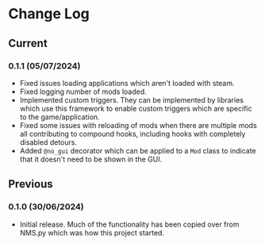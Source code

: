 # Change Log

## Current

### 0.1.1 (05/07/2024)

- Fixed issues loading applications which aren't loaded with steam.
- Fixed logging number of mods loaded.
- Implemented custom triggers. They can be implemented by libraries which use this framework to enable custom triggers which are specific to the game/application.
- Fixed some issues with reloading of mods when there are multiple mods all contributing to compound hooks, including hooks with completely disabled detours.
- Added `@no_gui` decorator which can be applied to a `Mod` class to indicate that it doesn't need to be shown in the GUI.

## Previous

### 0.1.0 (30/06/2024)

- Initial release. Much of the functionality has been copied over from NMS.py which was how this project started.
